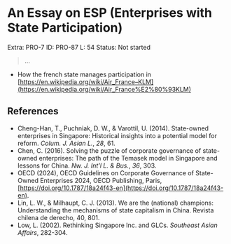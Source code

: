 # An Essay on ESP (Enterprises with State Participation)

Extra: PRO-7
ID: PRO-87
L: 54
Status: Not started

> …
> 

- How the french state manages participation in [https://en.wikipedia.org/wiki/Air_France–KLM](https://en.wikipedia.org/wiki/Air_France%E2%80%93KLM)

## References

- Cheng-Han, T., Puchniak, D. W., & Varottil, U. (2014). State-owned 
enterprises in Singapore: Historical insights into a potential model for
 reform. *Colum. J. Asian L.*, *28*, 61.
- Chen, C. (2016). Solving the puzzle of corporate governance of 
state-owned enterprises: The path of the Temasek model in Singapore and 
lessons for China. *Nw. J. Int'l L. & Bus.*, *36*, 303.
- OECD (2024), OECD Guidelines on Corporate Governance of State-Owned Enterprises 2024, OECD Publishing, Paris, [https://doi.org/10.1787/18a24f43-en](https://doi.org/10.1787/18a24f43-en).
- Lin, L. W., & Milhaupt, C. J. (2013). We are the (national) champions: Understanding the mechanisms of state capitalism in China. Revista chilena de derecho, 40, 801.
- Low, L. (2002). Rethinking Singapore Inc. and GLCs. *Southeast Asian Affairs*, 282-304.